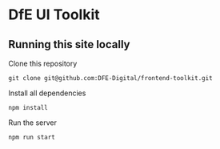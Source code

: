 # DfE UI Toolkit

## Running this site locally

Clone this repository

    git clone git@github.com:DFE-Digital/frontend-toolkit.git

Install all dependencies

    npm install

Run the server

    npm run start 
